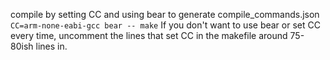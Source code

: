 compile by setting CC and using bear to generate compile_commands.json
```CC=arm-none-eabi-gcc bear -- make```
If you don't want to use bear or set CC every time, uncomment the lines that set CC in the makefile around 75-80ish lines in.
